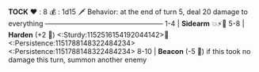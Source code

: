 __**TOCK**__
:heart: : 8
:moneybag: : 1d15 :dagger: 
Behavior: at the end of turn 5, deal 20 damage to everything
—————————————————
1-4   | **Sidearm** :boom::zap::dart: 
5-8   | **Harden** (+2 :game_die:) <:Sturdy:1152516154192044142>:twisted_rightwards_arrows: <:Persistence:1151788148322484234><:Persistence:1151788148322484234>
8-10  | **Beacon** (-5 :game_die:) if this took no damage this turn, summon another enemy
